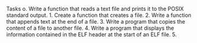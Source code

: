 Tasks
o.
Write a function that reads a text file and prints it to the POSIX standard output.
1.
Create a function that creates a file.
2.
Write a function that appends text at the end of a file.
3.
Write a program that copies the content of a file to another file.
4.
Write a program that displays the information contained in the ELF header at the start of an ELF file.
5.

